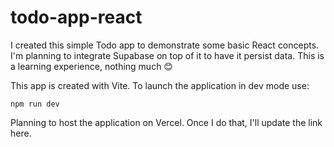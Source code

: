 # todo-app-react

I created this simple Todo app to demonstrate some basic React concepts. I'm planning to integrate Supabase on top of it to have it persist data.
This is a learning experience, nothing much 😊

This app is created with Vite. To launch the application in dev mode use:

```
npm run dev
```

Planning to host the application on Vercel. Once I do that, I'll update the link here.
